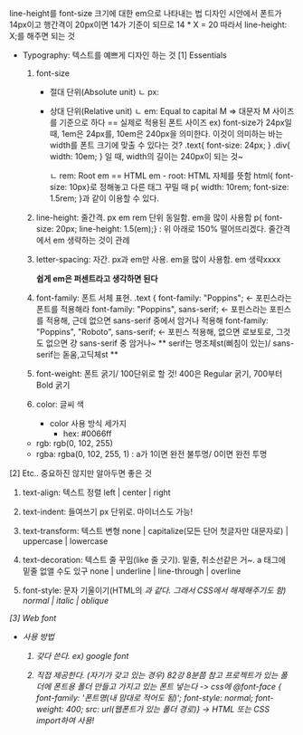 line-height를 font-size 크기에 대한 em으로 나타내는 법
디자인 시안에서 폰트가 14px이고 행간격이 20px이면
14가 기준이 되므로 14 \* X = 20
따라서 line-height: X;를 해주면 되는 것

-   Typography: 텍스트를 예쁘게 디자인 하는 것
    [1] Essentials

    1. font-size

        - 절대 단위(Absolute unit)
          ㄴ px:

        - 상대 단위(Relative unit)
          ㄴ em: Equal to capital M => 대문자 M 사이즈를 기준으로 하다 == 실제로 적용된 폰트 사이즈
          ex) font-size가 24px일 때, 1em은 24px를, 10em은 240px을 의미한다.
          이것이 의미하는 바는 width를 폰트 크기에 맞출 수 있다는 것?
          .text{ font-size: 24px; }
          .div{ width: 10em; }
          일 때, width의 길이는 240px이 되는 것~

            ㄴ rem: Root em == HTML em - root: HTML 자체를 뜻함
            html{ font-size: 10px}로 정해놓고 다른 태그 꾸밀 때 p{ width: 10rem; font-size: 1.5rem; }과 같이 이용할 수 있다.

    2. line-height: 줄간격. px em rem 단위 동일함. em을 많이 사용함
       p{ font-size: 20px; line-height: 1.5(em);} : 위 아래로 150% 떨어뜨리겠다. 줄간격에서 em 생략하는 것이 관례

    3. letter-spacing: 자간. px과 em만 사용. em을 많이 사용함. em 생략xxxx

        **쉽게 em은 퍼센트라고 생각하면 된다**

    4. font-family: 폰트 서체 표현.
       .text {
       font-family: "Poppins"; <- 포핀스라는 폰트를 적용해라
       font-family: "Poppins", sans-serif; <- 포핀스라는 포핀스를 적용해, 근데 없으면 sans-serif 중에서 암거나 적용해
       font-family: "Poppins", "Roboto", sans-serif; <- 포핀스 적용해, 없으면 로보토로, 그것도 없으면 걍 sans-serif 중 암거나~
       ** serif는 명조체st(삐침이 있는)/ sans-serif는 돋움,고딕체st **

    5. font-weight: 폰트 굵기/ 100단위로 할 것!
       400은 Regular 굵기, 700부터 Bold 굵기

    6. color: 글씨 색

        - color 사용 방식 세가지
            - hex: #0066ff

    -   rgb: rgb(0, 102, 255)
    -   rgba: rgba(0, 102, 255, 1) : a가 1이면 완전 불투명/ 0이면 완전 투명

[2] Etc.. 중요하진 않지만 알아두면 좋은 것

1. text-align: 텍스트 정렬
   left | center | right

2. text-indent: 들여쓰기
   px 단위로. 마이너스도 가능!

3. text-transform: 텍스트 변형
   none | capitalize(모든 단어 첫글자만 대문자로) | uppercase | lowercase

4. text-decoration: 텍스트 줄 꾸밈(like 줄 긋기). 밑줄, 취소선같은 거~. a 태그에 밑줄 없앨 수도 있구
   none | underline | line-through | overline

5. font-style: 문자 기울이기(HTML의 <em>과 같다. 그래서 CSS에서 해제해주기도 함)
   normal | italic | oblique

[3] Web font

-   사용 방법

    1. 갖다 쓴다.
       ex) google font

    2. 직접 제공한다. (자기가 갖고 있는 경우) 82강 8분쯤 참고
       프로젝트가 있는 폴더에 폰트용 폴더 만들고 가지고 있는 폰트 넣는다
       -> css에 @font-face { font-family: '폰트명(내 맘대로 적어도 됨)';
       font-style: normal;
       font-weight: 400;
       src: url(웹폰트가 있는 폴더 경로)}
       -> HTML 또는 CSS import하여 사용!
